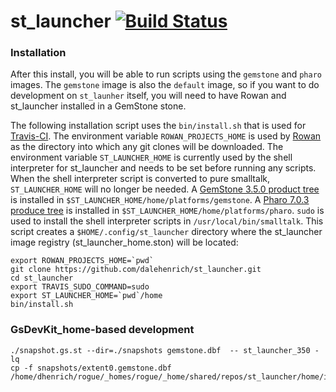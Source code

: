 # st_launcher [![Build Status](https://travis-ci.org/dalehenrich/st_launcher.svg?branch=masterV0.1)](https://travis-ci.org/dalehenrich/st_launcher)

### Installation
After this install, you will be able to run scripts using the `gemstone` and `pharo` images.
The `gemstone` image is also the `default` image, so if you want to do development on `st_launher` itself, you will need to have Rowan and st_launcher installed in a GemStone stone.

The following installation script uses the `bin/install.sh` that is used for [Travis-CI][1].
The environment variable `ROWAN_PROJECTS_HOME` is used by [Rowan][2] as the directory into which any git clones will be downloaded.
The environment variable `ST_LAUNCHER_HOME` is currently used by the shell interpreter for st_launcher and needs to be set before running any scripts.
When the shell interpreter script is converted to pure smalltalk, `ST_LAUNCHER_HOME` will no longer be needed.
A [GemStone 3.5.0 product tree][3] is installed in `$ST_LAUNCHER_HOME/home/platforms/gemstone`.
A [Pharo 7.0.3 produce tree][4] is installed in `$ST_LAUNCHER_HOME/home/platforms/pharo`.
`sudo` is used to install the shell interpreter scripts in `/usr/local/bin/smalltalk`.
This script creates a `$HOME/.config/st_launcher` directory where the st_launcher image registry (st_launcher_home.ston) will be located:
```
export ROWAN_PROJECTS_HOME=`pwd`
git clone https://github.com/dalehenrich/st_launcher.git
cd st_launcher
export TRAVIS_SUDO_COMMAND=sudo
export ST_LAUNCHER_HOME=`pwd`/home
bin/install.sh
```

### GsDevKit_home-based development
```smalltalk
./snapshot.gs.st --dir=./snapshots gemstone.dbf  -- st_launcher_350 -lq
cp -f snapshots/extent0.gemstone.dbf /home/dhenrich/rogue/_homes/rogue/_home/shared/repos/st_launcher/home/images/gemstone/snapshots/
```

[1]: https://travis-ci.org/dalehenrich/st_launcher
[2]: https://github.com/GemTalk/Rowan
[3]: https://gemtalksystems.com/products/gs64/versions35x/
[4]: https://pharo.org/news/pharo7.0-released
